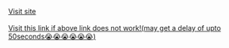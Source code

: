 <a href="https://blog-application-production-2afc.up.railway.app/">Visit site</a>
<br>
<br>
<a href="https://blog-application-1-7re0.onrender.com">Visit this link if above link does not work!(may get a delay of upto 50seconds😭😭😭😭😭😭)</a>
